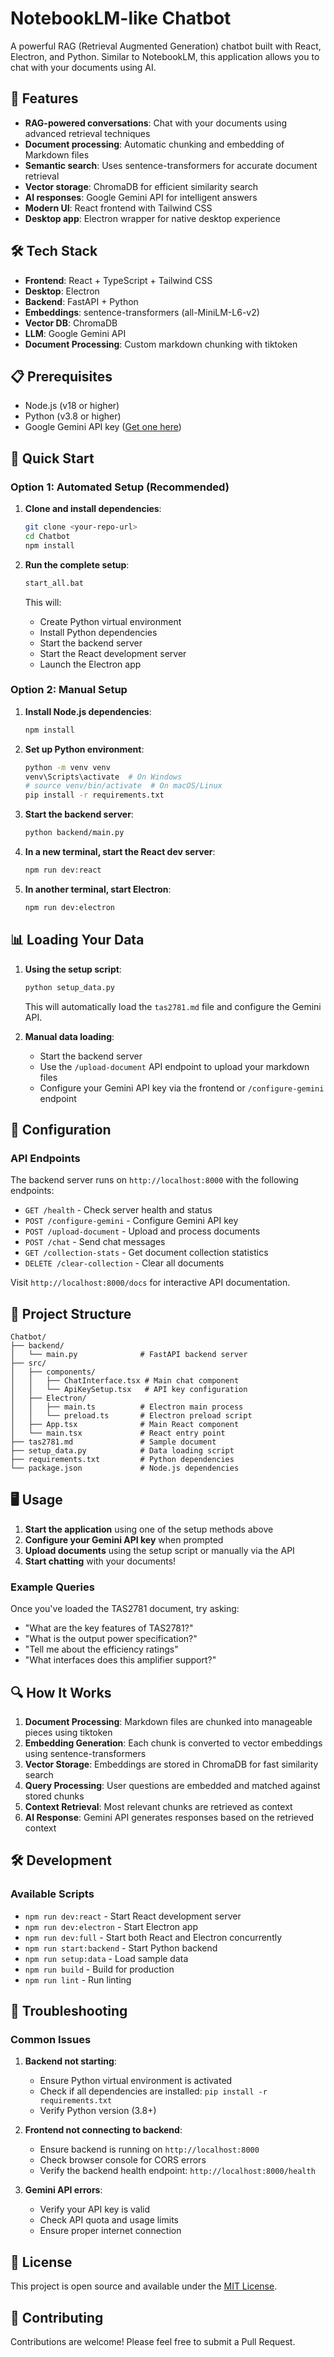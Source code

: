 # NotebookLM-like Chatbot

A powerful RAG (Retrieval Augmented Generation) chatbot built with React, Electron, and Python. Similar to NotebookLM, this application allows you to chat with your documents using AI.

## 🚀 Features

- **RAG-powered conversations**: Chat with your documents using advanced retrieval techniques
- **Document processing**: Automatic chunking and embedding of Markdown files
- **Semantic search**: Uses sentence-transformers for accurate document retrieval
- **Vector storage**: ChromaDB for efficient similarity search
- **AI responses**: Google Gemini API for intelligent answers
- **Modern UI**: React frontend with Tailwind CSS
- **Desktop app**: Electron wrapper for native desktop experience

## 🛠️ Tech Stack

- **Frontend**: React + TypeScript + Tailwind CSS
- **Desktop**: Electron
- **Backend**: FastAPI + Python
- **Embeddings**: sentence-transformers (all-MiniLM-L6-v2)
- **Vector DB**: ChromaDB
- **LLM**: Google Gemini API
- **Document Processing**: Custom markdown chunking with tiktoken

## 📋 Prerequisites

- Node.js (v18 or higher)
- Python (v3.8 or higher)
- Google Gemini API key ([Get one here](https://ai.google.dev/))

## 🚀 Quick Start

### Option 1: Automated Setup (Recommended)

1. **Clone and install dependencies**:
   ```bash
   git clone <your-repo-url>
   cd Chatbot
   npm install
   ```

2. **Run the complete setup**:
   ```bash
   start_all.bat
   ```
   This will:
   - Create Python virtual environment
   - Install Python dependencies
   - Start the backend server
   - Start the React development server
   - Launch the Electron app

### Option 2: Manual Setup

1. **Install Node.js dependencies**:
   ```bash
   npm install
   ```

2. **Set up Python environment**:
   ```bash
   python -m venv venv
   venv\Scripts\activate  # On Windows
   # source venv/bin/activate  # On macOS/Linux
   pip install -r requirements.txt
   ```

3. **Start the backend server**:
   ```bash
   python backend/main.py
   ```

4. **In a new terminal, start the React dev server**:
   ```bash
   npm run dev:react
   ```

5. **In another terminal, start Electron**:
   ```bash
   npm run dev:electron
   ```

## 📊 Loading Your Data

1. **Using the setup script**:
   ```bash
   python setup_data.py
   ```
   This will automatically load the `tas2781.md` file and configure the Gemini API.

2. **Manual data loading**:
   - Start the backend server
   - Use the `/upload-document` API endpoint to upload your markdown files
   - Configure your Gemini API key via the frontend or `/configure-gemini` endpoint

## 🔧 Configuration

### API Endpoints

The backend server runs on `http://localhost:8000` with the following endpoints:

- `GET /health` - Check server health and status
- `POST /configure-gemini` - Configure Gemini API key
- `POST /upload-document` - Upload and process documents
- `POST /chat` - Send chat messages
- `GET /collection-stats` - Get document collection statistics
- `DELETE /clear-collection` - Clear all documents

Visit `http://localhost:8000/docs` for interactive API documentation.

## 📁 Project Structure

```
Chatbot/
├── backend/
│   └── main.py              # FastAPI backend server
├── src/
│   ├── components/
│   │   ├── ChatInterface.tsx # Main chat component
│   │   └── ApiKeySetup.tsx   # API key configuration
│   ├── Electron/
│   │   ├── main.ts          # Electron main process
│   │   └── preload.ts       # Electron preload script
│   ├── App.tsx              # Main React component
│   └── main.tsx             # React entry point
├── tas2781.md               # Sample document
├── setup_data.py            # Data loading script
├── requirements.txt         # Python dependencies
└── package.json             # Node.js dependencies
```

## 🖥️ Usage

1. **Start the application** using one of the setup methods above
2. **Configure your Gemini API key** when prompted
3. **Upload documents** using the setup script or manually via the API
4. **Start chatting** with your documents!

### Example Queries

Once you've loaded the TAS2781 document, try asking:

- "What are the key features of TAS2781?"
- "What is the output power specification?"
- "Tell me about the efficiency ratings"
- "What interfaces does this amplifier support?"

## 🔍 How It Works

1. **Document Processing**: Markdown files are chunked into manageable pieces using tiktoken
2. **Embedding Generation**: Each chunk is converted to vector embeddings using sentence-transformers
3. **Vector Storage**: Embeddings are stored in ChromaDB for fast similarity search
4. **Query Processing**: User questions are embedded and matched against stored chunks
5. **Context Retrieval**: Most relevant chunks are retrieved as context
6. **AI Response**: Gemini API generates responses based on the retrieved context

## 🛠️ Development

### Available Scripts

- `npm run dev:react` - Start React development server
- `npm run dev:electron` - Start Electron app
- `npm run dev:full` - Start both React and Electron concurrently
- `npm run start:backend` - Start Python backend
- `npm run setup:data` - Load sample data
- `npm run build` - Build for production
- `npm run lint` - Run linting

## 🚧 Troubleshooting

### Common Issues

1. **Backend not starting**:
   - Ensure Python virtual environment is activated
   - Check if all dependencies are installed: `pip install -r requirements.txt`
   - Verify Python version (3.8+)

2. **Frontend not connecting to backend**:
   - Ensure backend is running on `http://localhost:8000`
   - Check browser console for CORS errors
   - Verify the backend health endpoint: `http://localhost:8000/health`

3. **Gemini API errors**:
   - Verify your API key is valid
   - Check API quota and usage limits
   - Ensure proper internet connection

## 📝 License

This project is open source and available under the [MIT License](LICENSE).

## 🤝 Contributing

Contributions are welcome! Please feel free to submit a Pull Request.